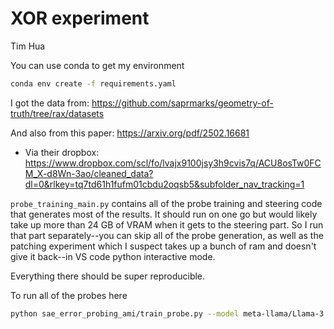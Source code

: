# XOR experiment

Tim Hua

You can use conda to get my environment 

```bash
conda env create -f requirements.yaml
```

I got the data from: https://github.com/saprmarks/geometry-of-truth/tree/rax/datasets

And also from this paper: https://arxiv.org/pdf/2502.16681
- Via their dropbox: https://www.dropbox.com/scl/fo/lvajx9100jsy3h9cvis7q/ACU8osTw0FCM_X-d8Wn-3ao/cleaned_data?dl=0&rlkey=tq7td61h1fufm01cbdu2oqsb5&subfolder_nav_tracking=1


`probe_training_main.py` contains all of the probe training and steering code that generates most of the results. It should run on one go but would likely take up more than 24 GB of VRAM when it gets to the steering part. So I run that part separately--you can skip all of the probe generation, as well as the patching experiment which I suspect takes up a bunch of ram and doesn't give it back--in VS code python interactive mode. 

Everything there should be super reproducible. 


To run all of the probes here

```bash
python sae_error_probing_ami/train_probe.py --model meta-llama/Llama-3.1-8B --sae_release llama_scope_lxr_8x --sae_id l19r_8x  --dataset 114_nyc_borough_Manhattan.csv  149_twt_emotion_happiness.csv  155_athlete_sport_basketball.csv  headline_frontpage_sample.csv  all_cities.csv --result_suffix man_borough twt_happy ath_basketball headline_fp truth --n_seeds 120
```
